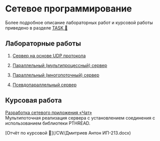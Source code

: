# Сетевое программирование

Более подробное описание лабораторных работ и курсовой работы приведено в разделе [TASK 📄](/misc/Задания_по_Сетевому_программированию.pdf)

## Лабораторные работы

1. [Сервер на основе UDP протокола](/lab1/)

2. [Параллельный (мультипроцессный) сервер](/lab2/)

3. [Параллельный (многопоточный) сервер](/lab3/)

4. [Псевдопараллельный сервер](/lab4/)

## Курсовая работа
[Разработка сетевого приложения «Чат»](/CW/) \
Мультипоточная реализация сервера с установлением
соединения с использованием библиотеки PTHREAD.

[Отчёт по курсовой 📄](/CW/Дмитриев Антон ИП-213.docx)